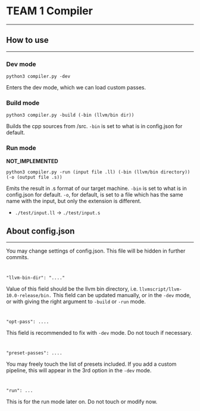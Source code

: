 # TEAM 1 Compiler

---

## How to use

---

### Dev mode

`python3 compiler.py -dev`

Enters the dev mode, which we can load custom passes.

### Build mode

`python3 compiler.py -build (-bin (llvm/bin dir))`

Builds the cpp sources from /src.
`-bin` is set to what is in config.json for default.

### Run mode

<b> NOT_IMPLEMENTED </b>

`python3 compiler.py -run (input file .ll) (-bin (llvm/bin directory)) (-o (output file .s))`

Emits the result in .s format of our target machine.
`-bin` is set to what is in config.json for default.
`-o`, for default, is set to a file which has the same name with the input, but only the extension is different.
- `./test/input.ll` → `./test/input.s`


## About config.json

---

You may change settings of config.json. This file will be hidden in further commits.

#

`"llvm-bin-dir": "...."`

Value of this field should be the llvm bin directory, i.e. `llvmscript/llvm-10.0-release/bin.`
This field can be updated manually, or in the `-dev` mode, or with giving the right argument to `-build` or `-run` mode.

#

`"opt-pass": ....`

This field is recommended to fix with `-dev` mode. Do not touch if necessary.

#

`"preset-passes": ....`

You may freely touch the list of presets included.
If you add a custom pipeline, this will appear in the 3rd option in the `-dev` mode.

#

`"run": ...`

This is for the run mode later on. Do not touch or modify now.
